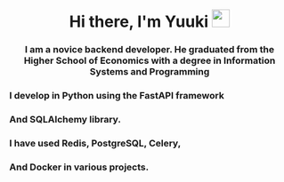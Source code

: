 <h1 align="center">Hi there, I'm Yuuki</a> 
<img src="https://github.com/blackcater/blackcater/raw/main/images/Hi.gif" height="32"/></h1>
<h3 align="center">I am a novice backend developer. He graduated from the Higher School of Economics with a degree in Information Systems and Programming</h3>

### I develop in Python using the FastAPI framework 
### And SQLAlchemy library. 
### I have used Redis, PostgreSQL, Celery, 
### And Docker in various projects.
